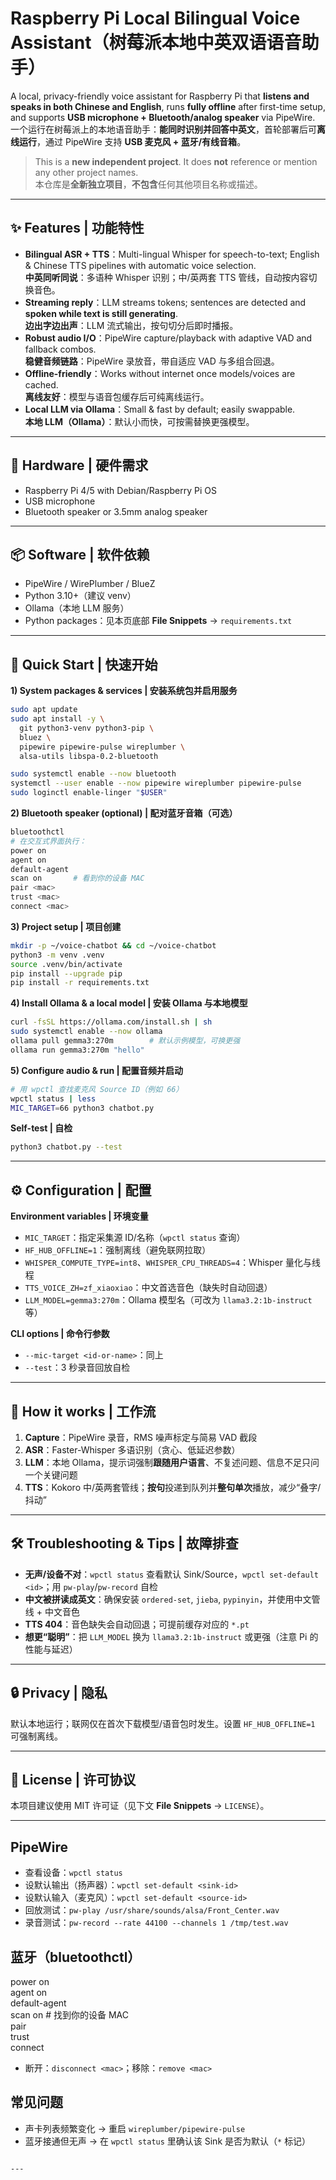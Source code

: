 # Raspberry Pi Local Bilingual Voice Assistant（树莓派本地中英双语语音助手）

A local, privacy-friendly voice assistant for Raspberry Pi that **listens and speaks in both Chinese and English**, runs **fully offline** after first-time setup, and supports **USB microphone + Bluetooth/analog speaker** via PipeWire.  
一个运行在树莓派上的本地语音助手：**能同时识别并回答中英文**，首轮部署后可**离线运行**，通过 PipeWire 支持 **USB 麦克风 + 蓝牙/有线音箱**。

> This is a **new independent project**. It does **not** reference or mention any other project names.  
> 本仓库是**全新独立项目**，**不包含**任何其他项目名称或描述。

---

## ✨ Features | 功能特性
- **Bilingual ASR + TTS**：Multi-lingual Whisper for speech-to-text; English & Chinese TTS pipelines with automatic voice selection.  
  **中英同听同说**：多语种 Whisper 识别；中/英两套 TTS 管线，自动按内容切换音色。
- **Streaming reply**：LLM streams tokens; sentences are detected and **spoken while text is still generating**.  
  **边出字边出声**：LLM 流式输出，按句切分后即时播报。
- **Robust audio I/O**：PipeWire capture/playback with adaptive VAD and fallback combos.  
  **稳健音频链路**：PipeWire 录放音，带自适应 VAD 与多组合回退。
- **Offline-friendly**：Works without internet once models/voices are cached.  
  **离线友好**：模型与语音包缓存后可纯离线运行。
- **Local LLM via Ollama**：Small & fast by default; easily swappable.  
  **本地 LLM（Ollama）**：默认小而快，可按需替换更强模型。

---

## 🧰 Hardware | 硬件需求
- Raspberry Pi 4/5 with Debian/Raspberry Pi OS  
- USB microphone  
- Bluetooth speaker or 3.5mm analog speaker

---

## 📦 Software | 软件依赖
- PipeWire / WirePlumber / BlueZ  
- Python 3.10+（建议 venv）  
- Ollama（本地 LLM 服务）  
- Python packages：见本页底部 **File Snippets** → `requirements.txt`

---

## 🚀 Quick Start | 快速开始

**1) System packages & services | 安装系统包并启用服务**

```bash
sudo apt update
sudo apt install -y \
  git python3-venv python3-pip \
  bluez \
  pipewire pipewire-pulse wireplumber \
  alsa-utils libspa-0.2-bluetooth

sudo systemctl enable --now bluetooth
systemctl --user enable --now pipewire wireplumber pipewire-pulse
sudo loginctl enable-linger "$USER"
```

**2) Bluetooth speaker (optional) | 配对蓝牙音箱（可选）**

```bash
bluetoothctl
# 在交互式界面执行：
power on
agent on
default-agent
scan on       # 看到你的设备 MAC
pair <mac>
trust <mac>
connect <mac>
```

**3) Project setup | 项目创建**

```bash
mkdir -p ~/voice-chatbot && cd ~/voice-chatbot
python3 -m venv .venv
source .venv/bin/activate
pip install --upgrade pip
pip install -r requirements.txt
```

**4) Install Ollama & a local model | 安装 Ollama 与本地模型**

```bash
curl -fsSL https://ollama.com/install.sh | sh
sudo systemctl enable --now ollama
ollama pull gemma3:270m        # 默认示例模型，可换更强
ollama run gemma3:270m "hello"
```

**5) Configure audio & run | 配置音频并启动**

```bash
# 用 wpctl 查找麦克风 Source ID（例如 66）
wpctl status | less
MIC_TARGET=66 python3 chatbot.py
```

**Self-test | 自检**

```bash
python3 chatbot.py --test
```

---

## ⚙️ Configuration | 配置

**Environment variables | 环境变量**
- `MIC_TARGET`：指定采集源 ID/名称（`wpctl status` 查询）  
- `HF_HUB_OFFLINE=1`：强制离线（避免联网拉取）  
- `WHISPER_COMPUTE_TYPE=int8`、`WHISPER_CPU_THREADS=4`：Whisper 量化与线程  
- `TTS_VOICE_ZH=zf_xiaoxiao`：中文首选音色（缺失时自动回退）  
- `LLM_MODEL=gemma3:270m`：Ollama 模型名（可改为 `llama3.2:1b-instruct` 等）

**CLI options | 命令行参数**
- `--mic-target <id-or-name>`：同上  
- `--test`：3 秒录音回放自检

---

## 🧠 How it works | 工作流
1. **Capture**：PipeWire 录音，RMS 噪声标定与简易 VAD 截段  
2. **ASR**：Faster-Whisper 多语识别（贪心、低延迟参数）  
3. **LLM**：本地 Ollama，提示词强制**跟随用户语言**、不复述问题、信息不足只问一个关键问题  
4. **TTS**：Kokoro 中/英两套管线；**按句**投递到队列并**整句单次**播放，减少“叠字/抖动”

---

## 🛠️ Troubleshooting & Tips | 故障排查
- **无声/设备不对**：`wpctl status` 查看默认 Sink/Source，`wpctl set-default <id>`；用 `pw-play`/`pw-record` 自检  
- **中文被拼读成英文**：确保安装 `ordered-set`, `jieba`, `pypinyin`，并使用中文管线 + 中文音色  
- **TTS 404**：音色缺失会自动回退；可提前缓存对应的 `*.pt`  
- **想更“聪明”**：把 `LLM_MODEL` 换为 `llama3.2:1b-instruct` 或更强（注意 Pi 的性能与延迟）

---

## 🔒 Privacy | 隐私
默认本地运行；联网仅在首次下载模型/语音包时发生。设置 `HF_HUB_OFFLINE=1` 可强制离线。

---

## 📄 License | 许可协议
本项目建议使用 MIT 许可证（见下文 **File Snippets** → `LICENSE`）。

---


## PipeWire
- 查看设备：`wpctl status`
- 设默认输出（扬声器）：`wpctl set-default <sink-id>`
- 设默认输入（麦克风）：`wpctl set-default <source-id>`
- 回放测试：`pw-play /usr/share/sounds/alsa/Front_Center.wav`
- 录音测试：`pw-record --rate 44100 --channels 1 /tmp/test.wav`

## 蓝牙（bluetoothctl）
power on  
agent on  
default-agent  
scan on   # 找到你的设备 MAC  
pair <mac>  
trust <mac>  
connect <mac>  

- 断开：`disconnect <mac>`；移除：`remove <mac>`

## 常见问题
- 声卡列表频繁变化 → 重启 `wireplumber/pipewire-pulse`
- 蓝牙接通但无声 → 在 `wpctl status` 里确认该 Sink 是否为默认（`*` 标记）
```

---

